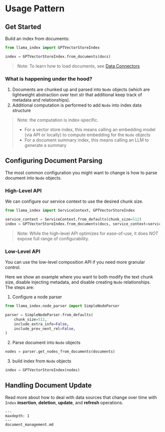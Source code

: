 # Usage Pattern

## Get Started
Build an index from documents:
```python
from llama_index import GPTVectorStoreIndex

index = GPTVectorStoreIndex.from_documents(docs)
```

> Note: To learn how to load documents, see [Data Connectors](/how_to/connector/root.md)

### What is happening under the hood?
1. Documents are chunked up and parsed into `Node` objects (which are lightweight abstraction over text str that additional keep track of metadata and relationships).
2. Additional computation is performed to add `Node` into index data structure
> Note: the computation is index-specific. 
> * For a vector store index, this means calling an embedding model (via API or locally) to compute embedding for the `Node` objects
> * For a document summary index, this means calling an LLM to generate a summary

## Configuring Document Parsing
The most common configuration you might want to change is how to parse document into `Node` objects.

### High-Level API
We can configure our service context to use the desired chunk size.
```python
from llama_index import ServiceContext, GPTVectorStoreIndex

service_context = ServiceContext.from_defaults(chunk_size=512)
index = GPTVectorStoreIndex.from_documents(docs, service_context=service_context)
```

> Note: While the high-level API optimizes for ease-of-use, it does *NOT* expose full range of configurability.  

### Low-Level API
You can use the low-level composition API if you need more granular control.

Here we show an example where you want to both modify the text chunk size, disable injecting metadata, and disable creating `Node` relationships.  
The steps are:
1. Configure a node parser
```python
from llama_index.node_parser import SimpleNodeParser

parser = SimpleNodeParser.from_defaults(
    chunk_size=512, 
    include_extra_info=False,
    include_prev_next_rel=False,
)
```
2. Parse document into `Node` objects

```python
nodes = parser.get_nodes_from_documents(documents)
```
3. build index from `Node` objects
```python
index = GPTVectorStoreIndex(nodes)
```


## Handling Document Update
Read more about how to deal with data sources that change over time with `Index` **insertion**, **deletion**, **update**, and **refresh** operations.
```{toctree}
---
maxdepth: 1
---
document_management.md
```